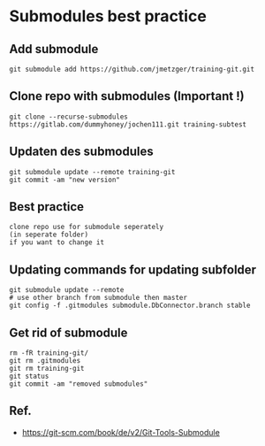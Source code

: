 # Submodules best practice 

## Add submodule 

```
git submodule add https://github.com/jmetzger/training-git.git
```

## Clone repo with submodules (Important !) 

```
git clone --recurse-submodules https://gitlab.com/dummyhoney/jochen111.git training-subtest
```

## Updaten des submodules 

```
git submodule update --remote training-git
git commit -am "new version" 
```

## Best practice 

```
clone repo use for submodule seperately
(in seperate folder)
if you want to change it
```

## Updating commands for updating subfolder 

```
git submodule update --remote 
# use other branch from submodule then master 
git config -f .gitmodules submodule.DbConnector.branch stable
```

## Get rid of submodule 

```
rm -fR training-git/
git rm .gitmodules
git rm training-git
git status
git commit -am "removed submodules"

```


## Ref.

  * https://git-scm.com/book/de/v2/Git-Tools-Submodule
